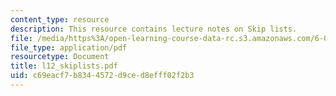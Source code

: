 ```yaml
---
content_type: resource
description: This resource contains lecture notes on Skip lists.
file: /media/https%3A/open-learning-course-data-rc.s3.amazonaws.com/6-046j-introduction-to-algorithms-sma-5503-fall-2005/c69eacf7b8344572d9ced8efff02f2b3_l12_skiplists.pdf
file_type: application/pdf
resourcetype: Document
title: l12_skiplists.pdf
uid: c69eacf7-b834-4572-d9ce-d8efff02f2b3
---
```

